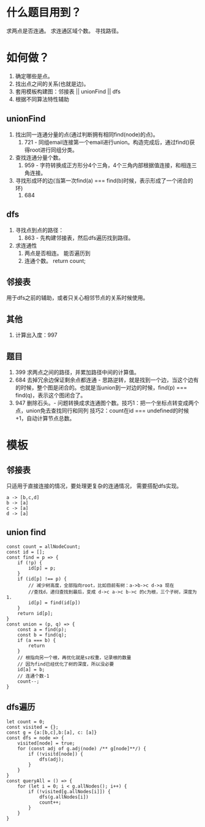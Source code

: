 # 什么题目用到？
求两点是否连通。
求连通区域个数。
寻找路径。

# 如何做？
1. 确定哪些是点。
2. 找出点之间的关系(也就是边)。
3. 套用模板构建图：邻接表 || unionFind || dfs
4. 根据不同算法特性辅助


## unionFind
1. 找出同一连通分量的点(通过判断拥有相同find(node)的点)。
    1. 721 - 同组email连接第一个email进行union。构造完成后，通过find()获得root进行同组分类。
2. 查找连通分量个数。
    1. 959 - 字符转换成正方形分4个三角，4个三角内部根据值连接，和相连三角连接。
3. 寻找形成环的边(当第一次find(a) === find(b)时候，表示形成了一个闭合的环)
    1. 684


## dfs
1. 寻找点到点的路径：
    1. 863 - 先构建邻接表，然后dfs遍历找到路径。
2. 求连通性
    1. 两点是否相连。
        能否遍历到
    2. 连通个数。
        return count;

## 邻接表
用于dfs之前的辅助，或者只关心相邻节点的关系时候使用。

## 其他
1. 计算出入度：997

## 题目
1. 399 求两点之间的路径，并累加路径中间的计算值。
2. 684 去掉冗余边保证剩余点都连通 - 思路逆转，就是找到一个边，当这个边有的时候，整个图是闭合的。也就是当union到一对边的时候，find(p) === find(q)，表示这个图闭合了。
3. 947 删除石头。- 问题转换成求连通图个数。技巧1：把一个坐标点转变成两个点，union免去查找同行和同列 技巧2：count在id === undefined的时候+1，自动计算节点总数。

# 模板
## 邻接表

只适用于直接连接的情况，要处理更复杂的连通情况，
需要搭配dfs实现。

    a -> [b,c,d]
    b -> [a]
    c -> [a]
    d -> [a]


## union find

    const count = allNodeCount;
    const id = [];
    const find = p => {
        if (!p) {
            id[p] = p;
        }
        if (id[p] !== p) {
            // 减少树高度，全部指向root，比如目前有树：a->b->c d->a 现在
            //查找d，递归查找到最后，变成 d->c a->c b->c 的c为根，三个子树，深度为1.
            id[p] = find(id[p])
        }
        return id[p];
    }
    const union = (p, q) => {
        const a = find(p);
        const b = find(q);
        if (a === b) {
            return
        }
        // 根指向另一个根，再优化就是sz权重，记录根的数量
        // 因为find已经优化了树的深度，所以没必要
        id[a] = b;
        // 连通个数-1
        count--;
    }

## dfs遍历
    let count = 0;
    const visited = {};
    const g = {a:[b,c],b:[a], c: [a]}
    const dfs = node => {
        visited[node] = true;
        for (const adj of g.adj(node) /** g[node]**/) {
            if (!visitd[node]) {
                dfs(adj);
            }
        }
    }
    const queryAll = () => {
        for (let i = 0; i < g.allNodes(); i++) {
            if (!visited[g.allNodes[i]]) {
                dfs(g.allNodes[i])
                count++;
            }
        }
    }





